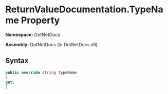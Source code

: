 # ReturnValueDocumentation.TypeName Property
**Namespace:** DotNetDocs

**Assembly:** DotNetDocs (in DotNetDocs.dll)
## Syntax
```csharp
public override string TypeName
{
get;
}
```
